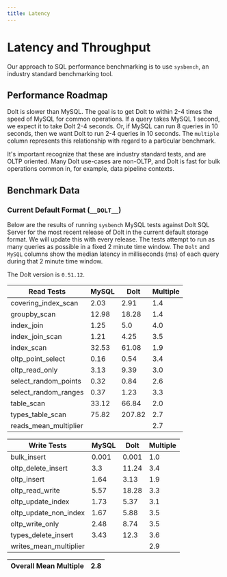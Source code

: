 ```yaml
---
title: Latency
---
```


# Latency and Throughput

Our approach to SQL performance benchmarking is to use `sysbench`, an
industry standard benchmarking tool.

## Performance Roadmap

Dolt is slower than MySQL. The goal is to get Dolt to within 2-4 times
the speed of MySQL for common operations. If a query takes MySQL 1
second, we expect it to take Dolt 2-4 seconds. Or, if MySQL can run 8
queries in 10 seconds, then we want Dolt to run 2-4 queries in 10
seconds. The `multiple` column represents this relationship with
regard to a particular benchmark.

It's important recognize that these are industry standard tests, and
are OLTP oriented. Many Dolt use-cases are non-OLTP, and Dolt is fast
for bulk operations common in, for example, data pipeline contexts.

## Benchmark Data

### Current Default Format (`__DOLT__`)

Below are the results of running `sysbench` MySQL tests against Dolt
SQL Server for the most recent release of Dolt in the current default 
storage format. We will update this with every release. The tests 
attempt to run as many queries as possible in a fixed 2 minute time 
window. The `Dolt` and `MySQL` columns show the median latency in 
milliseconds (ms) of each query during that 2 minute time window.

The Dolt version is `0.51.12`.

<!-- START___DOLT___LATENCY_RESULTS_TABLE -->
|       Read Tests        | MySQL |  Dolt  | Multiple |
|-------------------------|-------|--------|----------|
| covering\_index\_scan   |  2.03 |   2.91 |      1.4 |
| groupby\_scan           | 12.98 |  18.28 |      1.4 |
| index\_join             |  1.25 |    5.0 |      4.0 |
| index\_join\_scan       |  1.21 |   4.25 |      3.5 |
| index\_scan             | 32.53 |  61.08 |      1.9 |
| oltp\_point\_select     |  0.16 |   0.54 |      3.4 |
| oltp\_read\_only        |  3.13 |   9.39 |      3.0 |
| select\_random\_points  |  0.32 |   0.84 |      2.6 |
| select\_random\_ranges  |  0.37 |   1.23 |      3.3 |
| table\_scan             | 33.12 |  66.84 |      2.0 |
| types\_table\_scan      | 75.82 | 207.82 |      2.7 |
| reads\_mean\_multiplier |       |        |      2.7 |

|       Write Tests        | MySQL | Dolt  | Multiple |
|--------------------------|-------|-------|----------|
| bulk\_insert             | 0.001 | 0.001 |      1.0 |
| oltp\_delete\_insert     |   3.3 | 11.24 |      3.4 |
| oltp\_insert             |  1.64 |  3.13 |      1.9 |
| oltp\_read\_write        |  5.57 | 18.28 |      3.3 |
| oltp\_update\_index      |  1.73 |  5.37 |      3.1 |
| oltp\_update\_non\_index |  1.67 |  5.88 |      3.5 |
| oltp\_write\_only        |  2.48 |  8.74 |      3.5 |
| types\_delete\_insert    |  3.43 |  12.3 |      3.6 |
| writes\_mean\_multiplier |       |       |      2.9 |

| Overall Mean Multiple | 2.8 |
|-----------------------|-----|
<!-- END___DOLT___LATENCY_RESULTS_TABLE -->
<br/>
